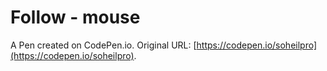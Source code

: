 # Follow - mouse

A Pen created on CodePen.io. Original URL: [https://codepen.io/soheilpro](https://codepen.io/soheilpro).

